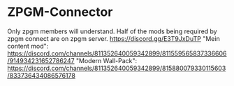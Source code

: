 # ZPGM-Connector
Only zpgm members will understand. Half of the mods being required by zpgm connect are on zpgm server.
https://discord.gg/E3T9JxDuTP
"Mein content mod":
https://discord.com/channels/811352640059342899/811559565837336606/914934231652786247
"Modern Wall-Pack":
https://discord.com/channels/811352640059342899/815880079330115603/833736434086576178
